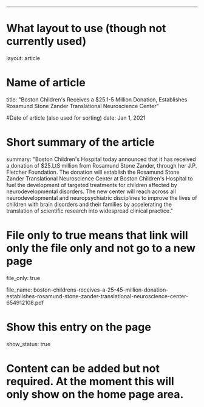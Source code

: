 ---
# What layout to use (though not currently used)
layout: article

# Name of article
title: "Boston Children's Receives a $25.1-5 Million Donation, Establishes Rosamund Stone Zander Translational Neuroscience Center"

#Date of article (also used for sorting)
date: Jan 1, 2021

# Short summary of the article
summary: "Boston Children's Hospital today announced that it has received a donation of $25.LtS million from Rosamund Stone Zander, through her J.P. Fletcher Foundation. The donation will establish the Rosamund Stone Zander Translational Neuroscience Center at Boston Children's Hospital to fuel the development of targeted treatments for children affected by neurodevelopmental disorders. The new center will reach across all neurodevelopmental and neuropsychiatric disciplines to improve the lives of children with brain disorders and their families by accelerating the translation of scientific research into widespread clinical practice."

# File only to true means that link will only the file only and not go to a new page
file_only: true

file_name: boston-childrens-receives-a-25-45-million-donation-establishes-rosamund-stone-zander-translational-neuroscience-center-654912108.pdf

# Show this entry on the page
show_status: true

# Content can be added but not required.  At the moment this will only show on the home page area.